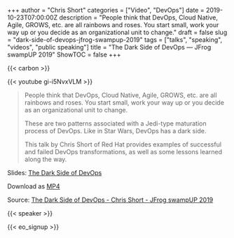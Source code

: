 +++
author = "Chris Short"
categories = ["Video", "DevOps"]
date = 2019-10-23T07:00:00Z
description = "People think that DevOps, Cloud Native, Agile, GROWS, etc. are all rainbows and roses. You start small, work your way up or you decide as an organizational unit to change."
draft = false
slug = "dark-side-of-devops-jfrog-swampup-2019"
tags = ["talks", "speaking", "videos", "public speaking"]
title = "The Dark Side of DevOps — JFrog swampUP 2019"
ShowTOC = false
+++

{{< carbon >}}

{{< youtube gi-i5NvxVLM >}}

> People think that DevOps, Cloud Native, Agile, GROWS, etc. are all rainbows and roses. You start small, work your way up or you decide as an organizational unit to change.
>
> These are two patterns associated with a Jedi-type maturation process of DevOps. Like in Star Wars, DevOps has a dark side.
>
> This talk by Chris Short of Red Hat provides examples of successful and failed DevOps transformations, as well as some lessons learned along the way.

Slides: [The Dark Side of DevOps](https://speakerdeck.com/chrisshort/the-dark-side-of-devops)

Download as [MP4](https://cdn.chrisshort.net/file/chrisshort/The_Dark_Side_of_DevOps-Chris_Short-JFrog_SwampUP_2019.mp4)

Source: [The Dark Side of DevOps - Chris Short - JFrog swampUP 2019](https://youtu.be/gi-i5NvxVLM)

{{< speaker >}}

{{< eo_signup >}}
